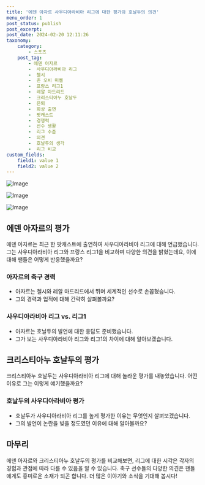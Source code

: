 ```yaml
---
title: '에덴 아자르 사우디아라비아 리그에 대한 평가와 호날두의 의견'
menu_order: 1
post_status: publish
post_excerpt: 
post_date: 2024-02-20 12:11:26
taxonomy:
    category:
        - 스포츠
    post_tag:
        - 에덴 아자르
        -  사우디아라비아 리그
        -  첼시
        -  존 오비 미켈
        -  프랑스 리그1
        -  레알 마드리드
        -  크리스티아누 호날두
        -  은퇴
        -  화상 출연
        -  팟캐스트
        -  경쟁력
        -  선수 생활
        -  리그 수준
        -  의견
        -  호날두의 생각
        -  리그 비교
custom_fields:
    field1: value 1
    field2: value 2
---
```


![Image](https://imgnews.pstatic.net/image/468/2024/02/20/0001031846_001_20240220061101980.jpg?type=w647)

![Image](https://imgnews.pstatic.net/image/468/2024/02/20/0001031846_002_20240220061102009.jpg?type=w647)

![Image](https://imgnews.pstatic.net/image/468/2024/02/20/0001031846_003_20240220061102041.jpg?type=w647)

## 에덴 아자르의 평가
에덴 아자르는 최근 한 팟캐스트에 출연하여 사우디아라비아 리그에 대해 언급했습니다. 그는 사우디아라비아 리그와 프랑스 리그1을 비교하며 다양한 의견을 밝혔는데요, 이에 대해 팬들은 어떻게 반응했을까요?
### 아자르의 축구 경력
- 아자르는 첼시와 레알 마드리드에서 뛰며 세계적인 선수로 손꼽혔습니다.
- 그의 경력과 업적에 대해 간략히 살펴볼까요?
### 사우디아라비아 리그 vs. 리그1
- 아자르는 호날두의 발언에 대한 응답도 준비했습니다.
- 그가 보는 사우디아라비아 리그와 리그1의 차이에 대해 알아보겠습니다.
## 크리스티아누 호날두의 평가
크리스티아누 호날두는 사우디아라비아 리그에 대해 놀라운 평가를 내놓았습니다. 어떤 이유로 그는 이렇게 얘기했을까요?
### 호날두의 사우디아라비아 평가
- 호날두가 사우디아라비아 리그를 높게 평가한 이유는 무엇인지 살펴보겠습니다.
- 그의 발언이 논란을 빚을 정도였던 이유에 대해 알아볼까요?
## 마무리
에덴 아자르와 크리스티아누 호날두의 평가를 비교해보면, 리그에 대한 시각은 각자의 경험과 관점에 따라 다를 수 있음을 알 수 있습니다. 축구 선수들의 다양한 의견은 팬들에게도 흥미로운 소재가 되곤 합니다. 더 많은 이야기와 소식을 기대해 봅시다!
